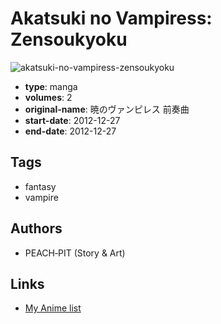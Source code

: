 # Akatsuki no Vampiress: Zensoukyoku

![akatsuki-no-vampiress-zensoukyoku](https://cdn.myanimelist.net/images/manga/1/149509.jpg)

-   **type**: manga
-   **volumes**: 2
-   **original-name**: 暁のヴァンピレス 前奏曲
-   **start-date**: 2012-12-27
-   **end-date**: 2012-12-27

## Tags

-   fantasy
-   vampire

## Authors

-   PEACH‐PIT (Story & Art)

## Links

-   [My Anime list](https://myanimelist.net/manga/85679/Akatsuki_no_Vampiress__Zensoukyoku)

